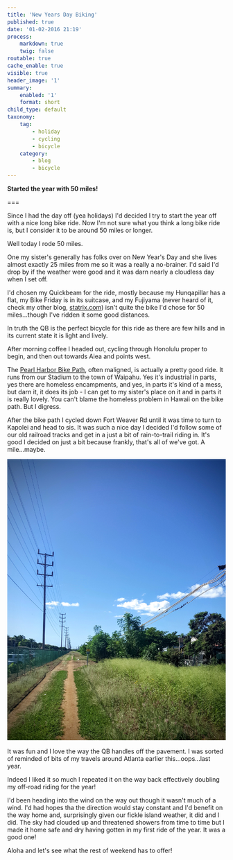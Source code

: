 ```yaml
---
title: 'New Years Day Biking'
published: true
date: '01-02-2016 21:19'
process:
    markdown: true
    twig: false
routable: true
cache_enable: true
visible: true
header_image: '1'
summary:
    enabled: '1'
    format: short
child_type: default
taxonomy:
    tag:
        - holiday
        - cycling
        - bicycle
    category:
        - blog
        - bicycle
---
```


**Started the year with 50 miles!**

===

Since I had the day off (yea holidays) I'd decided I try to start the year off with a nice long bike ride. Now I'm not sure what you think a long bike ride is, but I consider it to be around 50 miles or longer.

Well today I rode 50 miles.

One my sister's generally has folks over on New Year's Day and she lives almost exactly 25 miles from me so it was a really a no-brainer. I'd said I'd drop by if the weather were good and it was darn nearly a cloudless day when I set off.

I'd chosen my Quickbeam for the ride, mostly because my Hunqapillar has a flat, my Bike Friday is in its suitcase, and my Fujiyama (never heard of it, check my other blog, [statrix.com](http://statrix.com)) isn't quite the bike I'd chose for 50 miles...though I've ridden it some good distances.

In truth the QB is the perfect bicycle for this ride as there are few hills and in its current state it is light and lively.

After morning coffee I headed out, cycling through Honolulu proper to begin, and then out towards Aiea and points west.

The [Pearl Harbor Bike Path](http://www.traillink.com/trail/pearl-harbor-bike-path.aspx), often maligned, is actually a pretty good ride. It runs from our Stadium to the town of Waipahu. Yes it's industrial in parts, yes there are homeless encampments, and yes, in parts it's kind of a mess, but darn it, it does its job - I can get to my sister's place on it and in parts it is really lovely. You can't blame the homeless problem in Hawaii on the bike path. But I digress.

After the bike path I cycled down Fort Weaver Rd until it was time to turn to Kapolei and head to sis. It was such a nice day I decided I'd follow some of our old railroad tracks and get in a just a bit of rain-to-trail riding in. It's good I decided on just a bit because frankly, that's all of we've got. A mile...maybe.

![Down the Tracks](down_the_tracks.jpg?lightbox&resize=400,400)

It was fun and I love the way the QB handles off the pavement. I was sorted of reminded of bits of my travels around Atlanta earlier this...oops...last year.

Indeed I liked it so much I repeated it on the way back effectively doubling my off-road riding for the year!

I'd been heading into the wind on the way out though it wasn't much of a wind. I'd had hopes tha the direction would stay constant and I'd benefit on the way home and, surprisingly given our fickle island weather, it did and I did. The sky had clouded up and threatened showers from time to time but I made it home safe and dry having gotten in my first ride of the year. It was a good one!

Aloha and let's see what the rest of weekend has to offer!
